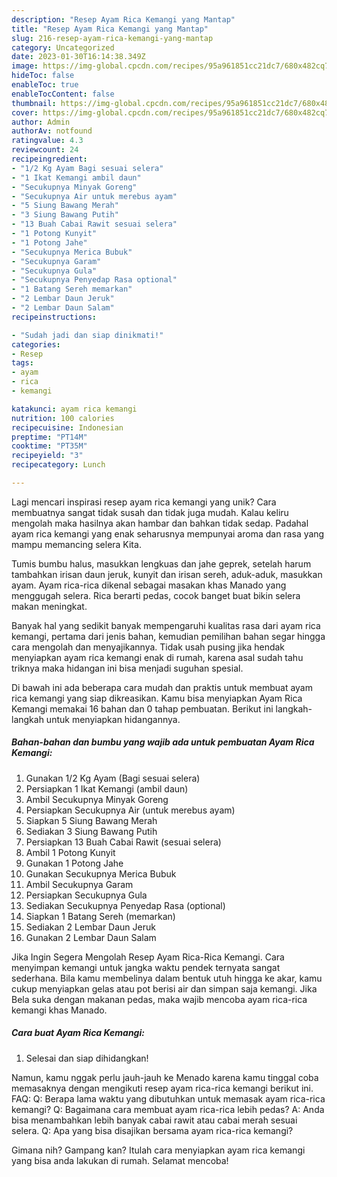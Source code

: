 ```yaml
---
description: "Resep Ayam Rica Kemangi yang Mantap"
title: "Resep Ayam Rica Kemangi yang Mantap"
slug: 216-resep-ayam-rica-kemangi-yang-mantap
category: Uncategorized
date: 2023-01-30T16:14:38.349Z
image: https://img-global.cpcdn.com/recipes/95a961851cc21dc7/680x482cq70/ayam-rica-kemangi-foto-resep-utama.jpg
hideToc: false
enableToc: true
enableTocContent: false
thumbnail: https://img-global.cpcdn.com/recipes/95a961851cc21dc7/680x482cq70/ayam-rica-kemangi-foto-resep-utama.jpg
cover: https://img-global.cpcdn.com/recipes/95a961851cc21dc7/680x482cq70/ayam-rica-kemangi-foto-resep-utama.jpg
author: Admin
authorAv: notfound
ratingvalue: 4.3
reviewcount: 24
recipeingredient:
- "1/2 Kg Ayam Bagi sesuai selera"
- "1 Ikat Kemangi ambil daun"
- "Secukupnya Minyak Goreng"
- "Secukupnya Air untuk merebus ayam"
- "5 Siung Bawang Merah"
- "3 Siung Bawang Putih"
- "13 Buah Cabai Rawit sesuai selera"
- "1 Potong Kunyit"
- "1 Potong Jahe"
- "Secukupnya Merica Bubuk"
- "Secukupnya Garam"
- "Secukupnya Gula"
- "Secukupnya Penyedap Rasa optional"
- "1 Batang Sereh memarkan"
- "2 Lembar Daun Jeruk"
- "2 Lembar Daun Salam"
recipeinstructions:

- "Sudah jadi dan siap dinikmati!"
categories:
- Resep
tags:
- ayam
- rica
- kemangi

katakunci: ayam rica kemangi 
nutrition: 100 calories
recipecuisine: Indonesian
preptime: "PT14M"
cooktime: "PT35M"
recipeyield: "3"
recipecategory: Lunch

---
```





Lagi mencari inspirasi resep ayam rica kemangi yang unik? Cara membuatnya sangat tidak susah dan tidak juga mudah. Kalau keliru mengolah maka hasilnya akan hambar dan bahkan tidak sedap. Padahal ayam rica kemangi yang enak seharusnya mempunyai aroma dan rasa yang mampu memancing selera Kita.





Tumis bumbu halus, masukkan lengkuas dan jahe geprek, setelah harum tambahkan irisan daun jeruk, kunyit dan irisan sereh, aduk-aduk, masukkan ayam. Ayam rica-rica dikenal sebagai masakan khas Manado yang menggugah selera. Rica berarti pedas, cocok banget buat bikin selera makan meningkat.

Banyak hal yang sedikit banyak mempengaruhi kualitas rasa dari ayam rica kemangi, pertama dari jenis bahan, kemudian pemilihan bahan segar hingga cara mengolah dan menyajikannya. Tidak usah pusing jika hendak menyiapkan ayam rica kemangi enak di rumah, karena asal sudah tahu triknya maka hidangan ini bisa menjadi suguhan spesial.






Di bawah ini ada beberapa cara mudah dan praktis untuk membuat ayam rica kemangi yang siap dikreasikan. Kamu bisa menyiapkan Ayam Rica Kemangi memakai 16 bahan dan 0 tahap pembuatan. Berikut ini langkah-langkah untuk menyiapkan hidangannya.

<!--inarticleads1-->

##### Bahan-bahan dan bumbu yang wajib ada untuk pembuatan Ayam Rica Kemangi:

1. Gunakan 1/2 Kg Ayam (Bagi sesuai selera)
1. Persiapkan 1 Ikat Kemangi (ambil daun)
1. Ambil Secukupnya Minyak Goreng
1. Persiapkan Secukupnya Air (untuk merebus ayam)
1. Siapkan 5 Siung Bawang Merah
1. Sediakan 3 Siung Bawang Putih
1. Persiapkan 13 Buah Cabai Rawit (sesuai selera)
1. Ambil 1 Potong Kunyit
1. Gunakan 1 Potong Jahe
1. Gunakan Secukupnya Merica Bubuk
1. Ambil Secukupnya Garam
1. Persiapkan Secukupnya Gula
1. Sediakan Secukupnya Penyedap Rasa (optional)
1. Siapkan 1 Batang Sereh (memarkan)
1. Sediakan 2 Lembar Daun Jeruk
1. Gunakan 2 Lembar Daun Salam


Jika Ingin Segera Mengolah Resep Ayam Rica-Rica Kemangi. Cara menyimpan kemangi untuk jangka waktu pendek ternyata sangat sederhana. Bila kamu membelinya dalam bentuk utuh hingga ke akar, kamu cukup menyiapkan gelas atau pot berisi air dan simpan saja kemangi. Jika Bela suka dengan makanan pedas, maka wajib mencoba ayam rica-rica kemangi khas Manado. 

<!--inarticleads2-->

##### Cara buat Ayam Rica Kemangi:


1. Selesai dan siap dihidangkan!

Namun, kamu nggak perlu jauh-jauh ke Menado karena kamu tinggal coba memasaknya dengan mengikuti resep ayam rica-rica kemangi berikut ini. FAQ: Q: Berapa lama waktu yang dibutuhkan untuk memasak ayam rica-rica kemangi? Q: Bagaimana cara membuat ayam rica-rica lebih pedas? A: Anda bisa menambahkan lebih banyak cabai rawit atau cabai merah sesuai selera. Q: Apa yang bisa disajikan bersama ayam rica-rica kemangi? 

Gimana nih? Gampang kan? Itulah cara menyiapkan ayam rica kemangi yang bisa anda lakukan di rumah. Selamat mencoba!
